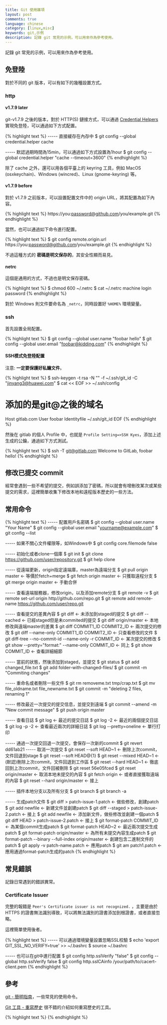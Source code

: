 ```yaml
---
title: Git 使用雜項
layout: post
comments: true
language: chinese
category: [linux,misc]
keywords: git,示例
description: 記錄 git 常見的示例，可以用來作為參考使用。
---
```


記錄 git 常見的示例，可以用來作為參考使用。

<!-- more -->

<!--
順手把別的項目翻出來看，也有很實用的工具，比如git-review。

git-review為git新增了一個很方便的代碼review途徑，利用這個命令，可以調用別的工具比如vimdiff來review代碼的改動。下面簡單記錄一下使用的過程：
下載並安裝

首先確認已經裝好了git，剩下的事情比較簡單。


git clone git://github.com/facebook/git-review.git
cd git-review
python setup.py install

這幾步為git新增了一個review命令。
git-review的使用
查看指定版本的改動


git review 58e2fb834793f5c6c1fdd900a1c0224a44735962

出現提示

    Now processing modified file foo.php
    foo.php [diff]>

由於我配置了diff工具為vimdiff，所以接下來就可以用vimdiff查看foo.php在58e2fb834793f5c6c1fdd900a1c0224a44735962這個版本與最新版本之間有什麼不同。
查看兩個版本之間的改動


git review 5b744bdc5f5bcbcfd6bb65f815aebe6bdce8c427 58e2fb834793f5c6c1fdd900a1c0224a44735962

在review每個代碼之前，都可以使用help查看git review命令的幫助，如果放棄review，那麼直接敲退出就可以了。

https://github.com/openstack-infra/git-review
https://pypi.python.org/pypi/git-review
-->

## 免登陸

對於不同的 git 版本，可以有如下的幾種設置方式。

<!--
http://stackoverflow.com/questions/5343068/is-there-a-way-to-skip-password-typing-when-using-https-on-github/5343146#5343146
-->
### http

#### v1.7.9 later

git-v1.7.9 之後的版本，對於 HTTP(S) 鏈接方式，可以通過 [Credential Helpers](https://www.kernel.org/pub/software/scm/git/docs/v1.7.9/gitcredentials.html) 實現免登陸，可以通過如下方式配置。

{% highlight text %}
----- 直接緩存在內存中
$ git config --global credential.helper cache

----- 默認過期時間為15min，可以通過如下方式設置為1hour
$ git config --global credential.helper "cache --timeout=3600"
{% endhighlight %}

除了 cache 之外，還可以用各個平臺上的 keyring 工具，例如 MacOS (osxkeychain)、Windows (wincred)、Linux (gnome-keyring) 等。

#### v1.7.9 before

對於 v1.7.9 之前版本，可以設置配置文件中的 origin URL，將其配置為如下內容。

{% highlight text %}
https://you:password@github.com/you/example.git
{% endhighlight %}

當然，也可以通過如下命令進行配置。

{% highlight text %}
$ git config remote.origin.url https://you:password@github.com/you/example.git
{% endhighlight %}

不過這種方式的 **密碼是明文保存的**，其安全性顯而易見。

#### netrc

這個是通用的方式，不過也是明文保存密碼。

{% highlight text %}
$ chmod 600 ~/.netrc
$ cat ~/.netrc
machine <hostname> login <username> password <password>
{% endhighlight %}

對於 Windows 則文件要命名為 ```_netrc```，同時設置好 ```%HOME%``` 環境變量。

### ssh

首先設置全局配置。

{% highlight text %}
$ git config --global user.name "foobar hello"
$ git config --global user.email "foobar@kidding.com"
{% endhighlight %}

#### SSH模式免登陸配置

注意: **一定要保護好私鑰文件**。

{% highlight text %}
$ ssh-keygen -t rsa -N "" -f ~/.ssh/git_id -C "jinyang3@huawei.com"
$ cat << EOF >> ~/.ssh/config
# 添加的是git@之後的域名
Host gitlab.com
    User foobar
    Identityfile ~/.ssh/git_id
EOF
{% endhighlight %}

然後在 gitlab 的個人 Profile 中，也就是 ```Profile Setting=>SSH Kyes```，添加上述生成的公鑰，通過如下方式測試。

{% highlight text %}
$ ssh -T git@gitlab.com
Welcome to GitLab, foobar hello!
{% endhighlight %}

## 修改已提交 commit

經常會遇到一些不希望的提交，例如誤添加了密碼，所以就會有增刪改某次或某些提交的需求，這裡簡單收集下修改本地和遠程版本歷史的一些方法。


<!--
https://github.com/uolcano/blog/issues/12
### 本地修改
    修改最近一次的commit

    修改提交的描述

    git commit --amend

    然後會進入一個文本編輯器界面，修改commit的描述內容，即可完成操作。

    修改提交的文件

    git add <filename> # 或者 git rm
    git commit --amend # 將緩存區的內容做為最近一次提交

    修改任意提交歷史位置的commit

    可以通過變基命令，修改最近一次提交以前的某次提交。不過修改的提交到當前提交之間的所有提交的hash值都會改變。
    變基操作需要非常小心，一定要多用git status命令來查看你是否還處於變基操作，可能某次誤操作的會對後面的提交歷史造成很大影響。

    首先查看提交日誌，以便變基後，確認提交歷史的修改

    git log

    變基操作。 可以用commit~n或commit^^這種形式替代：前者表示當前提交到n次以前的提交，後者^符號越多表示的範圍越大，commit可以是HEAD或者某次提交的hash值；-i參數表示進入交互模式。

    git rebase -i <commit range>

    以上變基命令會進入文本編輯器，其中每一行就是某次提交，把pick修改為edit，保存退出該文本編輯器。

    **注意：**變基命令打開的文本編輯器中的commit順序跟git log查看的順序是相反的，也就是最近的提交在下面，老舊的提交在上面

    **注意：**變基命令其實可以同時對多個提交進行修改，只需要修改將對應行前的pick都修改為edit，保存退出後會根據你修改的數目多次打開修改某次commit的文本編輯器界面。但是這個範圍內的最終祖先commit不能修改，也就是如果有5行commit信息，你只能修改下面4行的，這不僅限於commit修改，重排、刪除以及合併都如此。

    git commit --amend

    接下來修改提交描述內容或者文件內容，跟最近一次的commit的操作相同，不贅述。

    然後完成變基操作

    git rebase --continue

    有時候會完成變基失敗，需要git add --all才能解決，一般git會給出提示。

    再次查看提交日誌，對比變基前後的修改，可以看到的內的所有提交的hash值都被修改了

    git log

    如果過了一段時間後，你發現這次歷史修改有誤，想退回去怎麼辦？請往下繼續閱讀

    重排或刪除某些提交

    變基命令非常強大，還可以將提交歷史重新手動排序或者刪除某次提交。這為某些誤操作，導致不希望公開信息的提交，提供了補救措施

    git rebase -i <commit range>

    如前面描述，這會進入文本編輯器，對某行提交進行排序或者刪除，保存退出。可以是多行修改。

    後續操作同上。

    合併多次提交

    非關鍵性的提交太多會讓版本歷史很難看、冗餘，所以合併多次提交也是挺有必要的。同樣是使用以上的變基命令，不同的是變基命令打開的文本編輯器裡的內容的修改。

    將pick修改為squash，可以是多行修改，然後保存退出。這個操作會將標記為squash的所有提交，都合併到最近的一個祖先提交上。

    **注意：**不能對的第一行commit進行修改，至少保證第一行是接受合併的祖先提交。

    後續操作同上。

    分離某次提交

    變基命令還能分離提交，這裡不描述，詳情查看後面的參考鏈接

    終極手段

    git還提供了修改版本歷史的“大殺器”——filter-branch，可以對整個版本歷史中的每次提交進行修改，可用於刪除誤操作提交的密碼等敏感信息。

    刪除所有提交中的某個文件

    git filter-branch --treefilter 'rm -f password.txt' HEAD

    將新建的主目錄作為所有提交的根目錄

    git filter-branch --subdirectory-filter trunk HEAD

本地回退

回退操作也是對過往提交的一劑“後悔藥”，常用的回退方式有三種：checkout、reset和revert

    checkout

    對單個文件進行回退。不會修改當前的HEAD指針的位置，也就是提交併未回退

    可以是某次提交的hash值，或者HEAD（缺省即默認）

    git checkout <commit> -- <filename>

    reset

    回退到某次提交。回退到的指定提交以後的提交都會從提交日誌上消失
    **注意：**工作區和暫存區的內容都會被重置到指定提交的時候，如果不加--hard則只移動HEAD的指針，不影響工作區和暫存區的內容。

    git reset --hard <commit>

    結合git reflog找回提交日誌上看不到的版本歷史，撤回某次操作前的狀態

    git reflog # 找到某次操作前的提交hash值
    git reset <commit>

    這個方法可以對你的回退操作進行回退，因為這時候git log命令已經找不到歷史提交的hash值了。

    revert

    這個方法是最溫和，最受推薦的，因為本質上不是修改過去的版本歷史，而是將回退版本歷史作為一次新的提交，所以不會改變版本歷史，在push到遠程倉庫的時候也不會影響到團隊其他人。

    git revert <commit>

遠程修改

對遠程倉庫的版本歷史修改，都是在本地修改的基礎上進行的：本地修改完成後，再push到遠程倉庫。

但是除了git revert可以直接push，其他都會對原有的版本歷史修改，只能使用強制push

git push -f <remote> <branch>

總結

git commit --amend改寫單次commit
git rebase -i <commit range>刪改排以及合併多個commit
git checkout <commit> -- <filename>獲取歷史版本的某個文件
git reset [--hard] <commit>移動HEAD指針
git revert <commit>創建一個回退提交
git push -f <remote> <branch>強制push，覆蓋原有遠程倉庫
-->


## 常用命令

{% highlight text %}
----- 配置用戶名密碼
$ git config --global user.name  "Your Name"
$ git config --global user.email "yourname@example.com"
$ git config --list

----- 如果不關心文件權限等，如Windows中
$ git config core.filemode false

----- 初始化或者clone一個庫
$ git init
$ git clone https://github.com/user/repository.git
$ git help clone

----- 從遠端更新，origin指定遠端庫，master為遠端分支
$ git pull origin master              ← 等價於fetch+merge
$ git fetch origin master             ← 只獲取遠程分支
$ git merge origin master             ← 手動合併

----- 查看遠端服務器，修改origin，以及添加remote分支
$ git remote -v
$ git remote set-url origin http//github.com/repo.git
$ git remote add remote-name https://github.com/user/repo.git

----- 查看提交的差異內容
$ git diff                                               ← 未添加到staged的提交
$ git diff --cached                                      ← 已經staged但是未commited的提交
$ git diff origin/master                                 ← 本地修改與遠端master的差異
$ git diff COMMIT1_ID COMMIT2_ID                         ← 兩次提交的修改
$ git diff --name-only COMMIT1_ID COMMIT2_ID             ← 只查看修改的文件
$ git diff-tree --no-commit-id --name-only -r COMMIT_ID  ← 某次提交的修改
$ git show --pretty="format:" --name-only COMMIT_ID      ← 同上
$ git show COMMIT_ID                                     ← 查看詳細細節

----- 當前的狀態，然後添加到staged，並提交
$ git status
$ git add changed_file.txt
$ git add folder-with-changed-files/
$ git commit -m "Commiting changes"

----- 重命名或者刪除一些文件
$ git rm removeme.txt tmp/crap.txt
$ git mv file_oldname.txt file_newname.txt
$ git commit -m "deleting 2 files, renaming 1"

----- 修改最近一次提交的提交信息，並提交到遠端
$ git commit --amend -m "New commit message"
$ git push origin master

----- 查看日誌
$ git log                                                ← 最近的提交日誌
$ git log -2                                             ← 最近的兩個提交日誌
$ git log -p -2                                          ← 查看最近兩次的詳細日誌
$ git log --pretty=oneline                               ← 單行打印

----- 通過一次提交回退一次提交，會保存一次新的commit
$ git revert dd61ab21
----- 取消一次提交
$ git reset --soft  HEAD~1                               ← 刪除上次commit，文件回退到stage
$ git reset --soft  HEAD@{1}
$ git reset --mixed HEAD~1                               ← (默認)刪除上次commit，文件回退到工作區
$ git reset --hard  HEAD~1                               ← 徹底回到上次commit，文件回被刪除
$ git reset 56e05fced
$ git reset origin/master                                ← 取消本地未提交的內容
$ git fetch origin                                       ← 或者直接獲取遠端的內容
$ git reset --hard origin/master                         ← 接上

----- 插件本地分支以及所有分支
$ git branch
$ git branch -a

----- 生成patch文件
$ git diff > patch-issue-1.patch                         ← 做些修改，創建patch
$ git add newfile                                        ← 新建文件並創建patch
$ git diff --staged > patch-issue-2.patch                ← 接上
$ git add newfile                                        ← 添加新文件，做些修改並創建一個patch
$ git diff HEAD > patch-issue-2.patch                    ← 接上
$ git format-patch COMMIT_ID                             ← 為某個commit生成patch
$ git format-patch HEAD~2                                ← 最近兩次提交生成patch
$ git format-patch origin/master                         ← 為所有未提交內容生成patch
$ git format-patch --binary --full-index origin/master   ← 創建包含二進制文件的patch
$ git apply -v patch-name.patch                          ← 應用patch
$ git am patch1.patch                                    ← 應用通過format-patch生成的patch
{% endhighlight %}




<!--
Create a tag

git tag 7.x-1.3

Push a tag

git push origin 7.x-1.3

Create a branch

git checkout master
git branch new-branch-name

Here master is the starting point for the new branch. Note that with these 2 commands we don't move to the new branch, as we are still in master and we would need to run git checkout new-branch-name. The same can be achieved using one single command: git checkout -b new-branch-name
Create a branch from a previous commit

git branch branchname 

or using a symbolic reference (e.g. last commit):

git branch branchname HEAD~1

You can also use

git checkout -b branchname 

Source: http://stackoverflow.com/a/2816728/1391963
Checkout a branch

git checkout new-branch-name

See commit history for just the current branch

git cherry -v master

(master is the branch you want to compare)
Merge branch commits

git checkout master
git merge branch-name

Here we are merging all commits of branch-name to master.
Merge a branch without committing

git merge branch-name --no-commit --no-ff

See differences between the current state and a branch

git diff branch-name

See differences in a file, between the current state and a branch

git diff branch-name path/to/file

Delete a branch

git branch -d new-branch-name

Push the new branch

git push origin new-branch-name

Get all branches

git fetch origin

Get the git root directory

git rev-parse --show-toplevel

Source: http://stackoverflow.com/q/957928/1391963
Remove from repository all locally deleted files

git rm $(git ls-files --deleted)

Source: http://stackoverflow.com/a/5147119/1391963
Delete all untracked files

git clean -f

Including directories:

git clean -f -d

Preventing sudden cardiac arrest:

git clean -n -f -d

Source: http://stackoverflow.com/q/61212/1391963
Show total file size difference between two commits

Short answer: Git does not do that.
Long answer: See http://stackoverflow.com/a/10847242/1391963
Unstage (undo add) files:

git reset HEAD file.txt

See closest tag

git describe --tags `git rev-list --tags --max-count=1`

Source. See also git-describe.
Have git pull running every X seconds, with GNU Screen

screen
for((i=1;i<=10000;i+=1)); do sleep 30 && git pull; done

Use Ctrl+a Ctrl+d to detach the screen.
See previous git commands executed

history | grep git

or

grep '^git'  /root/.bash_history

See recently used branches (i.e. branches ordered by most recent commit)

git for-each-ref --sort=-committerdate refs/heads/ | head

Source: http://stackoverflow.com/q/5188320/1391963
Tar project files, excluding .git directory

cd ..
tar cJf project.tar.xz project/ --exclude-vcs

Tar all locally modified files

git diff --name-only | xargs tar -cf project.tar -T -

Look for conflicts in your current files

grep -H -r "<<<" *
grep -H -r ">>>" *
grep -H -r '^=======$' *

There's also git-grep.
Apply a patch not using git:

patch < file.patch
-->


## 常見錯誤

記錄日常遇到的錯誤異常。

### Certificate Issuer

完整的報錯是 `Peer's Certificate issuer is not recognized.` ，主要是由於 HTTPS 的證書無法識別導致，可以將無法識別的證書添加到根證書，或者直接忽略。

這裡簡單使用後者。

<!--
cd /etc/ssl/certs/
make SERIAL=5
-->

{% highlight text %}
----- 可以通過環境變量設置忽略SSL校驗
$ echo 'export GIT_SSL_NO_VERIFY=true' >> ~/.bashrc
$ source ~/.bashrc

----- 也可以在git中進行配置
$ git config http.sslVerify "false"
$ git config --global http.sslVerify false
$ git config http.sslCAinfo /your/path/to/cacert-client.pem
{% endhighlight %}

## 參考

[git - 簡明指南](http://rogerdudler.github.io/git-guide/index.zh.html)，一些常見的使用命令。

[Git 工具 - 重寫歷史](https://git-scm.com/book/zh/v2/Git-%E5%B7%A5%E5%85%B7-%E9%87%8D%E5%86%99%E5%8E%86%E5%8F%B2) 很不錯的介紹如何重寫歷史的工具。



<!--
Git 版本控制系統(3) 還沒 push 前可以做的事
https://ihower.tw/blog/archives/2622
-->

{% highlight text %}
{% endhighlight %}
